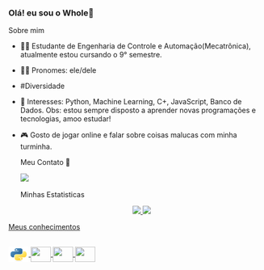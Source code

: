 ### Olá! eu sou o Whole👋
  
Sobre mim

- 👨‍🎓 Estudante de Engenharia de Controle e Automação(Mecatrônica), atualmente estou cursando o 9° semestre.
  
- 🏳️‍🌈 Pronomes: ele/dele 
- #Diversidade

- 🎯 Interesses: Python, Machine Learning, C+, JavaScript, Banco de Dados.
  Obs: estou sempre disposto a aprender novas programações e tecnologias, amoo estudar!

- 🎮 Gosto de jogar online e falar sobre coisas malucas com minha turminha. 

  Meu Contato 📱

  <div> 
      <a href="https://www.linkedin.com/in/wholenunescabral" target="_blank"><img src="https://img.shields.io/badge/-LinkedIn-%230077B5?style=for-the-badge&logo=linkedin&logoColor=white" target="_blank"></a> 
  </div>
  
  Minhas Estatisticas
  
  <div align="center">
  <a href="https://github.com/WholeNunes">
  <img height="180em" src="https://github-readme-stats.vercel.app/api?username=WholeNunes&show_icons=true&theme=dracula&include_all_commits=true&count_private=true"/>
  <img height="180em" src="https://github-readme-stats.vercel.app/api/top-langs/?username=WholeNunes&layout=compact&langs_count=7&theme=dracula"/>
</div>

Meus conhecimentos
<div style="display: inline_block"><br>
  
  <img align="center" alt="WholeNunes-Python" height="30" width="40" src="https://raw.githubusercontent.com/devicons/devicon/master/icons/python/python-original.svg">
  <img align="center" height="30" width="40" src="https://cdn.jsdelivr.net/gh/devicons/devicon/icons/csharp/csharp-original.svg" />
  <img align="center" height="30" width="40" src="https://cdn.jsdelivr.net/gh/devicons/devicon/icons/javascript/javascript-original.svg" />
  <img align="center" height="30" width="40" src="https://cdn.jsdelivr.net/gh/devicons/devicon/icons/git/git-plain.svg" />
  
</div>


